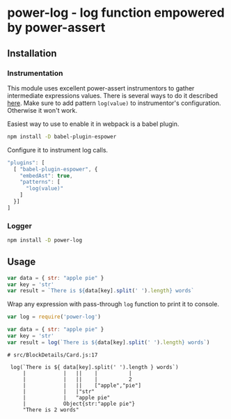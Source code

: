 # power-log - log function empowered by power-assert

## Installation
### Instrumentation

This module uses excellent power-assert instrumentors to gather intermediate expressions values. There is several ways to do it described [here](https://github.com/power-assert-js/power-assert#be-sure-to-transform-test-code). Make sure to add pattern `log(value)` to instrumentor's configuration. Otherwise it won't work.

Easiest way to use to enable it in webpack is a babel plugin.

```sh
npm install -D babel-plugin-espower
```

Configure it to instrument log calls.

```js
"plugins": [
  [ "babel-plugin-espower", {
    "embedAst": true,
    "patterns": [
      "log(value)"
    ]
  }]
]
```

### Logger

```sh
npm install -D power-log
```

## Usage

```js
var data = { str: "apple pie" }
var key = 'str'
var result = `There is ${data[key].split(' ').length} words`
```
Wrap any expression with pass-through `log` function to print it to console.  

```js
var log = require('power-log')

var data = { str: "apple pie" }
var key = 'str'
var result = log(`There is ${data[key].split(' ').length} words`)
```

```
# src/BlockDetails/Card.js:17

 log(`There is ${ data[key].split(' ').length } words`)
     |            |   ||    |          |               
     |            |   ||    |          2               
     |            |   ||    ["apple","pie"]            
     |            |   |"str"                           
     |            |   "apple pie"                      
     |            Object{str:"apple pie"}              
     "There is 2 words"                                

```
